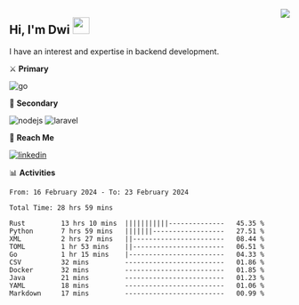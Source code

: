 [<img src="https://komarev.com/ghpvc/?username=masred&color=green&style=flat-square&label=Profile+Views" align="right">](github.com/masred)

## Hi, I'm Dwi <img src="https://raw.githubusercontent.com/MartinHeinz/MartinHeinz/master/wave.gif" width="30px">

I have an interest and expertise in backend development.

⚔️ **Primary**

![go](https://img.shields.io/badge/---?logo=go&label=Golang&style=social)

🔪 **Secondary**

![nodejs](https://img.shields.io/badge/---?logo=node.js&label=Node.js&style=social&logoColor=green)
![laravel](https://img.shields.io/badge/---?logo=laravel&label=Laravel&style=social)

🔗 **Reach Me**

[![linkedin](https://img.shields.io/badge/---?logo=linkedin&label=LinkedIn&style=social)](https://linkedin.com/in/dwifitriyanto)

📊 **Activities**

<!--START_SECTION:waka-->

```all_time
From: 16 February 2024 - To: 23 February 2024

Total Time: 28 hrs 59 mins

Rust         13 hrs 10 mins  |||||||||||--------------   45.35 %
Python       7 hrs 59 mins   |||||||------------------   27.51 %
XML          2 hrs 27 mins   ||-----------------------   08.44 %
TOML         1 hr 53 mins    ||-----------------------   06.51 %
Go           1 hr 15 mins    |------------------------   04.33 %
CSV          32 mins         -------------------------   01.86 %
Docker       32 mins         -------------------------   01.85 %
Java         21 mins         -------------------------   01.23 %
YAML         18 mins         -------------------------   01.06 %
Markdown     17 mins         -------------------------   00.99 %
```

<!--END_SECTION:waka-->
